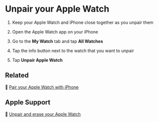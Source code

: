 # Unpair your Apple Watch

1. Keep your Apple Watch and iPhone close together as you unpair them

2. Open the Apple Watch app on your iPhone

3. Go to the **My Watch** tab and tap **All Watches**

4. Tap the info button next to the watch that you want to unpair

5. Tap **Unpair Apple Watch**

## Related

:paperclip: [Pair your Apple Watch with iPhone](pair-your-apple-watch-with-iphone.md)

## Apple Support

:link: [Unpair and erase your Apple Watch](https://support.apple.com/en-us/HT204568)
